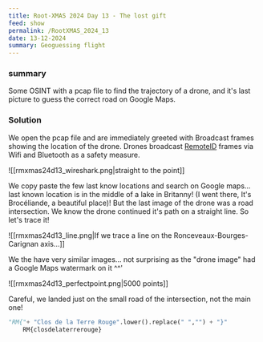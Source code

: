 ```yaml
---
title: Root-XMAS 2024 Day 13 - The lost gift
feed: show
permalink: /RootXMAS_2024_13
date: 13-12-2024
summary: Geoguessing flight
---
```

### summary

Some OSINT with a pcap file to find the trajectory of a drone, and it's last picture to guess the correct road on Google Maps.

### Solution

We open the pcap file and are immediately greeted with Broadcast frames showing the location of the drone. Drones broadcast [RemoteID](https://enterprise.dronenerds.com/blog/regulation/remoteid-what-it-is-and-why-it-matters/) frames via Wifi and Bluetooth as a safety measure.


![[rmxmas24d13_wireshark.png|straight to the point]]

We copy paste the few last know locations and search on Google maps... last known location is in the middle of a lake in Britanny! (I went there, It's Brocéliande, a beautiful place)!
But the last image of the drone was a road intersection. We know the drone continued it's path on a straight line. So let's trace it!

![[rmxmas24d13_line.png|If we trace a line on the Ronceveaux-Bourges-Carignan axis...]]

We the have very similar images... not surprising as the "drone image" had a Google Maps watermark on it ^^'

![[rmxmas24d13_perfectpoint.png|5000 points]]

Careful, we landed just on the small road of the intersection, not the main one!

```python
"RM{"+ "Clos de la Terre Rouge".lower().replace(" ","") + "}"
	RM{closdelaterrerouge}
```
